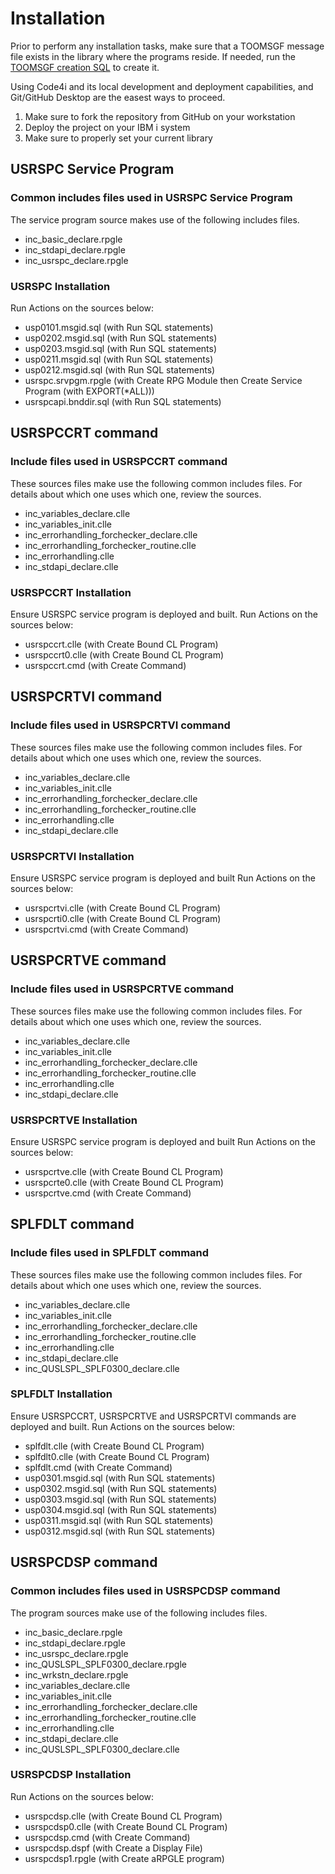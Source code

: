 # Installation

Prior to perform any installation tasks, make sure that a TOOMSGF message file exists in the library where the programs reside. If needed, run the [TOOMSGF creation SQL](../toomsgf.msgf.sql) to create it.

Using Code4i and its local development and deployment capabilities, and Git/GitHub Desktop are the easest ways to proceed.

1. Make sure to fork the repository from GitHub on your workstation
2. Deploy the project on your IBM i system
3. Make sure to properly set your current library

## USRSPC Service Program

### Common includes files used in USRSPC Service Program

The service program source makes use of the following includes files.

- inc_basic_declare.rpgle
- inc_stdapi_declare.rpgle
- inc_usrspc_declare.rpgle

### USRSPC Installation

Run Actions on the sources below:

- usp0101.msgid.sql (with Run SQL statements)
- usp0202.msgid.sql (with Run SQL statements)
- usp0203.msgid.sql (with Run SQL statements)
- usp0211.msgid.sql (with Run SQL statements)
- usp0212.msgid.sql (with Run SQL statements)
- usrspc.srvpgm.rpgle (with Create RPG Module then Create Service Program (with EXPORT(*ALL)))
- usrspcapi.bnddir.sql (with Run SQL statements)

## USRSPCCRT command

### Include files used in USRSPCCRT command

These sources files make use the following common includes files. For details about which one uses which one, review the sources.

- inc_variables_declare.clle
- inc_variables_init.clle
- inc_errorhandling_forchecker_declare.clle
- inc_errorhandling_forchecker_routine.clle
- inc_errorhandling.clle
- inc_stdapi_declare.clle

### USRSPCCRT Installation

Ensure USRSPC service program is deployed and built.
Run Actions on the sources below:

- usrspccrt.clle (with Create Bound CL Program)
- usrspccrt0.clle (with Create Bound CL Program)
- usrspccrt.cmd (with Create Command)

## USRSPCRTVI command

### Include files used in USRSPCRTVI command

These sources files make use the following common includes files. For details about which one uses which one, review the sources.

- inc_variables_declare.clle
- inc_variables_init.clle
- inc_errorhandling_forchecker_declare.clle
- inc_errorhandling_forchecker_routine.clle
- inc_errorhandling.clle
- inc_stdapi_declare.clle

### USRSPCRTVI Installation

Ensure USRSPC service program is deployed and built
Run Actions on the sources below:

- usrspcrtvi.clle (with Create Bound CL Program)
- usrspcrti0.clle (with Create Bound CL Program)
- usrspcrtvi.cmd (with Create Command)

## USRSPCRTVE command

### Include files used in USRSPCRTVE command

These sources files make use the following common includes files. For details about which one uses which one, review the sources.

- inc_variables_declare.clle
- inc_variables_init.clle
- inc_errorhandling_forchecker_declare.clle
- inc_errorhandling_forchecker_routine.clle
- inc_errorhandling.clle
- inc_stdapi_declare.clle

### USRSPCRTVE Installation

Ensure USRSPC service program is deployed and built
Run Actions on the sources below:

- usrspcrtve.clle (with Create Bound CL Program)
- usrspcrte0.clle (with Create Bound CL Program)
- usrspcrtve.cmd (with Create Command)

## SPLFDLT command

### Include files used in SPLFDLT command

These sources files make use the following common includes files. For details about which one uses which one, review the sources.

- inc_variables_declare.clle
- inc_variables_init.clle
- inc_errorhandling_forchecker_declare.clle
- inc_errorhandling_forchecker_routine.clle
- inc_errorhandling.clle
- inc_stdapi_declare.clle
- inc_QUSLSPL_SPLF0300_declare.clle

### SPLFDLT Installation

Ensure USRSPCCRT, USRSPCRTVE and USRSPCRTVI commands are deployed and built.
Run Actions on the sources below:

- splfdlt.clle (with Create Bound CL Program)
- splfdlt0.clle (with Create Bound CL Program)
- splfdlt.cmd (with Create Command)
- usp0301.msgid.sql (with Run SQL statements)
- usp0302.msgid.sql (with Run SQL statements)
- usp0303.msgid.sql (with Run SQL statements)
- usp0304.msgid.sql (with Run SQL statements)
- usp0311.msgid.sql (with Run SQL statements)
- usp0312.msgid.sql (with Run SQL statements)

## USRSPCDSP command

### Common includes files used in USRSPCDSP command

The program sources make use of the following includes files.

- inc_basic_declare.rpgle
- inc_stdapi_declare.rpgle
- inc_usrspc_declare.rpgle
- inc_QUSLSPL_SPLF0300_declare.rpgle
- inc_wrkstn_declare.rpgle
- inc_variables_declare.clle
- inc_variables_init.clle
- inc_errorhandling_forchecker_declare.clle
- inc_errorhandling_forchecker_routine.clle
- inc_errorhandling.clle
- inc_stdapi_declare.clle
- inc_QUSLSPL_SPLF0300_declare.clle

### USRSPCDSP Installation

Run Actions on the sources below:

- usrspcdsp.clle (with Create Bound CL Program)
- usrspcdsp0.clle (with Create Bound CL Program)
- usrspcdsp.cmd (with Create Command)
- usrspcdsp.dspf (with Create a Display File)
- usrspcdsp1.rpgle (with Create aRPGLE program)
